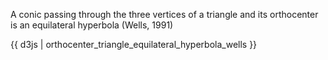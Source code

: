 A conic passing through the three vertices of a triangle and its orthocenter is an equilateral hyperbola (Wells, 1991)

{{ d3js | orthocenter_triangle_equilateral_hyperbola_wells }}